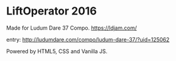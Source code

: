 # LiftOperator 2016

Made for Ludum Dare 37 Compo.
https://ldjam.com/

entry: http://ludumdare.com/compo/ludum-dare-37/?uid=125062

Powered by HTML5, CSS and Vanilla JS.
